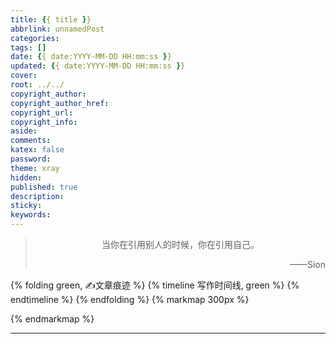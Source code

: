 ```yaml
---
title: {{ title }}
abbrlink: unnamedPost
categories: 
tags: []
date: {{ date:YYYY-MM-DD HH:mm:ss }}
updated: {{ date:YYYY-MM-DD HH:mm:ss }}
cover: 
root: ../../
copyright_author: 
copyright_author_href: 
copyright_url: 
copyright_info: 
aside: 
comments: 
katex: false
password: 
theme: xray
hidden: 
published: true
description: 
sticky: 
keywords:
---
```


> <center>当你在引用别人的时候，你在引用自己。</center>
> <p align="right">——Sion</p>

{% folding green, ✍文章痕迹 %}
{% timeline 写作时间线, green %}
{% endtimeline %}
{% endfolding %}
{% markmap 300px %}
<!-- @import "[TOC]" {cmd="toc" depthFrom=1 depthTo=6 orderedList=false} -->
<!-- code_chunk_output -->



<!-- /code_chunk_output -->
{% endmarkmap %}

-----

